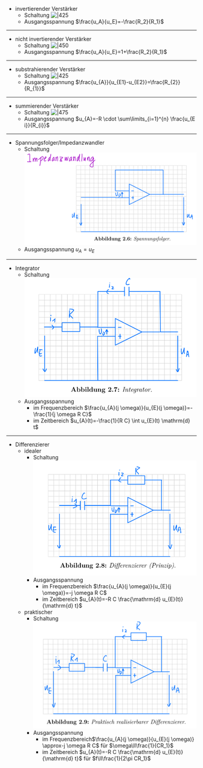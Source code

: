- invertierender Verstärker
	- Schaltung ![|425](https://raw.githubusercontent.com/ICH-BIN-HXM/images/main/pictures_Obsidian/ETRO2_invertierender%20Verst%C3%A4rker.png)
	- Ausgangsspannung $\frac{u_A}{u_E}=-\frac{R_2}{R_1}$ 
---
- nicht invertierender Verstärker
	- Schaltung ![|450](https://raw.githubusercontent.com/ICH-BIN-HXM/images/main/pictures_Obsidian/ETRO2_nicht%20invertierender%20Verst%C3%A4rker.png)
	- Ausgangsspannung $\frac{u_A}{u_E}=1+\frac{R_2}{R_1}$ 
---
- substrahierender Verstärker
	- Schaltung ![|425](https://raw.githubusercontent.com/ICH-BIN-HXM/images/main/pictures_Obsidian/ETRO2_substrahierender%20Verst%C3%A4rker.png)
	- Ausgangsspannung $\frac{u_{A}}{u_{E1}-u_{E2}}=\frac{R_{2}}{R_{1}}$ 
---
- summierender Verstärker
	- Schaltung ![|475](https://raw.githubusercontent.com/ICH-BIN-HXM/images/main/pictures_Obsidian/ETRO2_summierender%20Verst%C3%A4rker.png)
	- Ausgangsspannung $u_{A}=-R \cdot \sum\limits_{i=1}^{n} \frac{u_{E i}}{R_{i}}$ 
---
- Spannungsfolger/Impedanzwandler
	- Schaltung ![|475](https://raw.githubusercontent.com/ICH-BIN-HXM/images/main/pictures_Obsidian/ETRO2_Spannungsfolger.png)
	- Ausgangsspannung $u_A=u_E$ 
---
- Integrator
	- Schaltung ![|400](https://raw.githubusercontent.com/ICH-BIN-HXM/images/main/pictures_Obsidian/ETRO2_Integrator.png)
	- Ausgangsspannung
		- im Frequenzbereich $\frac{u_{A}(j \omega)}{u_{E}(j \omega)}=-\frac{1}{j \omega R C}$ 
		- im Zeitbereich $u_{A}(t)=-\frac{1}{R C} \int u_{E}(t) \mathrm{d} t$ 
---
- Differenzierer
	- idealer
		- Schaltung ![|400](https://raw.githubusercontent.com/ICH-BIN-HXM/images/main/pictures_Obsidian/ETRO2_idealer%20Differenzierer.png)
		- Ausgangsspannung
			- im Frequenzbereich $\frac{u_{A}(j \omega)}{u_{E}(j \omega)}=-j \omega R C$ 
			- im Zeitbereich $u_{A}(t)=-R C \frac{\mathrm{d} u_{E}(t)}{\mathrm{d} t}$ 
	- praktischer
		- Schaltung ![|425](https://raw.githubusercontent.com/ICH-BIN-HXM/images/main/pictures_Obsidian/ETRO2_praktischer%20Differenzierer.png)
		- Ausgangsspannung 
			- im Frequenzbereich$\frac{u_{A}(j \omega)}{u_{E}(j \omega)} \approx-j \omega R C$ für $\omega\ll\frac{1}{CR_1}$  
			- im Zeitbereich $u_{A}(t)=-R C \frac{\mathrm{d} u_{E}(t)}{\mathrm{d} t}$ für $f\ll\frac{1}{2\pi CR_1}$ 